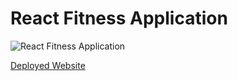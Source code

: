 # React Fitness Application

![React Fitness Application](https://i.ibb.co/Yt9spGc/image.png)

[Deployed Website](https://jade-mousse-18ff71.netlify.app/)
